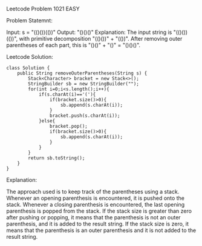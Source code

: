 Leetcode Problem 1021 EASY

Problem Statemnt:

Input: s = "(()())(())"
Output: "()()()"
Explanation: 
The input string is "(()())(())", with primitive decomposition "(()())" + "(())".
After removing outer parentheses of each part, this is "()()" + "()" = "()()()".


Leetcode Solution:

    class Solution {
        public String removeOuterParentheses(String s) {
            Stack<Character> bracket = new Stack<>();
            StringBuilder sb = new StringBuilder("");
            for(int i=0;i<s.length();i++){
                if(s.charAt(i)=='('){
                    if(bracket.size()>0){
                        sb.append(s.charAt(i));
                    }
                    bracket.push(s.charAt(i));
                }else{
                    bracket.pop();
                    if(bracket.size()>0){
                        sb.append(s.charAt(i));
                    }
                }
            }
            return sb.toString();
        }
    }


Explanation:

The approach used is to keep track of the parentheses using a stack. Whenever an opening parenthesis is encountered, it is pushed onto the stack. Whenever a closing parenthesis is encountered, 
the last opening parenthesis is popped from the stack. If the stack size is greater than zero after pushing or popping, it means that the parenthesis is not an outer parenthesis, 
and it is added to the result string. If the stack size is zero, it means that the parenthesis is an outer parenthesis and it is not added to the result string.
